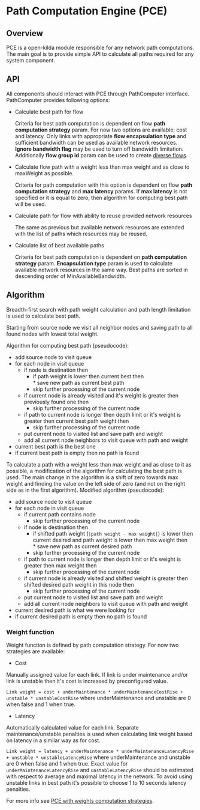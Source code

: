 # Path Computation Engine (PCE)

## Overview

PCE is a open-kilda module responsible for any network path computations. The main goal is to provide simple API to calculate all paths required for any system component.

## API

All components should interact with PCE through PathComputer interface.
PathComputer provides following options:
* Calculate best path for flow

  Criteria for best path computation is dependent on flow **path computation strategy** param. For now two options are available: cost and latency. Only links with appropriate **flow encapsulation type** and sufficient bandwidth can be used as available network resources. **Ignore bandwidth flag** may be used to turn off bandwidth limitation. Additionally **flow group id** param can be used to create [diverse flows](../solutions/pce-diverse-flows/pce-diverse-flows.md).

* Calculate flow path with a weight less than max weight and as close to maxWeight as possible.

  Criteria for path computation with this option is dependent on flow **path computation strategy** and **max latency** params. If **max latency** is not specified or it is equal to zero, then algorithm for computing best path will be used.

* Calculate path for flow with ability to reuse provided network resources

  The same as previous but available network resources are extended with the list of paths which resources may be reused. 

* Calculate list of best available paths

  Criteria for best path computation is dependent on **path computation strategy** param. **Encapsulation type** param is used to calculate available network resources in the same way. Best paths are sorted in descending order of MinAvailableBandwidth.

## Algorithm

Breadth-first search with path weight calculation and path length limitation is used to calculate best path. 

Starting from source node we visit all neighbor nodes and saving path to all found nodes with lowest total weight. 

Algorithm for computing best path (pseudocode):
+ add source node to visit queue
+ for each node in visit queue
    + if node is destination then
        + if path weight is lower then current best then <br/>
            \* save new path as current best path
        + skip further processing of the current node
    + if current node is already visited and it's weight is greater then previously found one then
        + skip further processing of the current node
    + if path to current node is longer then depth limit or it's weight is greater then current best path weight then
        + skip further processing of the current node
    + put current node to visited list and save path and weight
    + add all current node neighbors to visit queue with path and weight
+ current best path is the best one
+ if current best path is empty then no path is found

To calculate a path with a weight less than max weight and as close to it as possible, a modification of the algorithm for calculating the best path is used. The main change in the algorithm is a shift of zero towards max weight and finding the value on the left side of zero (and not on the right side as in the first algorithm). Modified algorithm (pseudocode):
+ add source node to visit queue
+ for each node in visit queue
    + if current path contains node 
        + skip further processing of the current node
    + if node is destination then
        + if shifted path weight (`|path weight - max waight|`) is lower then current desired and path weight is lower then max weight then <br/>
            \* save new path as current desired path
        + skip further processing of the current node
    + if path to current node is longer then depth limit or it's weight is greater then max weight then
        + skip further processing of the current node
    + if current node is already visited and shifted weight is greater then shifted desired path weight in this node then
        + skip further processing of the current node
    + put current node to visited list and save path and weight
    + add all current node neighbors to visit queue with path and weight
+ current desired path is what we were looking for
+ if current desired path is empty then no path is found

### Weight function

Weight function is defined by path computation strategy.
For now two strategies are available:
* Cost

Manually assigned value for each link. If link is under maintenance and/or link is unstable then it's cost is increased by preconfigured value.

`Link weight = cost + underMaintenance * underMaintenanceCostRise + unstable * unstableCostRise` where underMaintenance and unstable are 0 when false and 1 when true.

* Latency

Automatically calculated value for each link. Separate maintenance/unstable penalties is used when calculating link weight based on latency in a similar way as for cost.

`Link weight = latency + underMaintenance * underMaintenanceLatencyRise + unstable * unstableLatencyRise` where underMaintenance and unstable are 0 when false and 1 when true. Exact value for `underMaintenanceLatencyRise` and `unstableLatencyRise` should be estimated with respect to average and maximal latency in the network. To avoid using unstable links in best path it's possible to choose 1 to 10 seconds latency penalties.

For more info see [PCE with weights computation strategies](../solutions/pce-weights-strategies/pce-weights-strategies.md).
